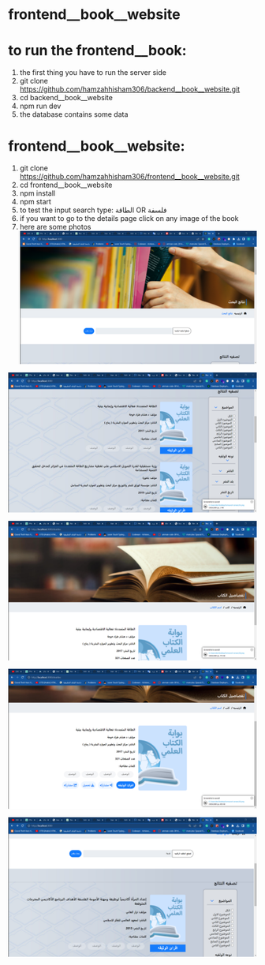 # frontend__book__website
# to run the frontend__book:
1. the first thing you have to run the server side 
2. git clone https://github.com/hamzahhisham306/backend__book__website.git
3. cd backend__book__website
4. npm run dev 
5. the database contains some data
# frontend__book__website:
1. git clone https://github.com/hamzahhisham306/frontend__book__website.git
2. cd frontend__book__website
3. npm install 
4. npm start
5. to test the input search type: الطاقة OR فلسفة 
6. if you want to go to the details page click on any image of the book
7. here are some photos
![](https://raw.githubusercontent.com/hamzahhisham306/frontend__book__website/main/src/assets/b1.png)

![](https://raw.githubusercontent.com/hamzahhisham306/frontend__book__website/main/src/assets/b2.png)

![](https://raw.githubusercontent.com/hamzahhisham306/frontend__book__website/main/src/assets/b3.png)

![](https://raw.githubusercontent.com/hamzahhisham306/frontend__book__website/main/src/assets/b4.png)

![](https://raw.githubusercontent.com/hamzahhisham306/frontend__book__website/main/src/assets/b5.png)
